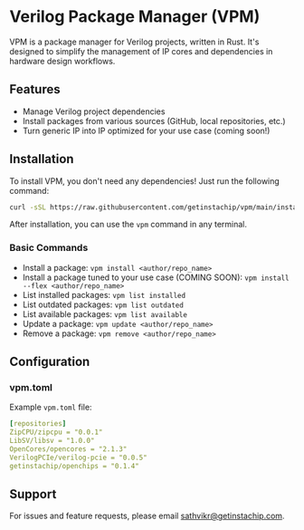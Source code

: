 # Verilog Package Manager (VPM)

VPM is a package manager for Verilog projects, written in Rust. It's designed to simplify the management of IP cores and dependencies in hardware design workflows.

## Features

- Manage Verilog project dependencies
- Install packages from various sources (GitHub, local repositories, etc.)
- Turn generic IP into IP optimized for your use case (coming soon!)

## Installation

To install VPM, you don't need any dependencies! Just run the following command:

```bash
curl -sSL https://raw.githubusercontent.com/getinstachip/vpm/main/install.sh | bash
```

After installation, you can use the `vpm` command in any terminal.

### Basic Commands

- Install a package: `vpm install <author/repo_name>`
- Install a package tuned to your use case (COMING SOON): `vpm install --flex <author/repo_name>`
- List installed packages: `vpm list installed`
- List outdated packages: `vpm list outdated`
- List available packages: `vpm list available`
- Update a package: `vpm update <author/repo_name>`
- Remove a package: `vpm remove <author/repo_name>`

## Configuration

### vpm.toml

Example `vpm.toml` file:

```yaml
[repositories]
ZipCPU/zipcpu = "0.0.1"
LibSV/libsv = "1.0.0"
OpenCores/opencores = "2.1.3"
VerilogPCIe/verilog-pcie = "0.0.5"
getinstachip/openchips = "0.1.4"
```

## Support

For issues and feature requests, please email sathvikr@getinstachip.com.
